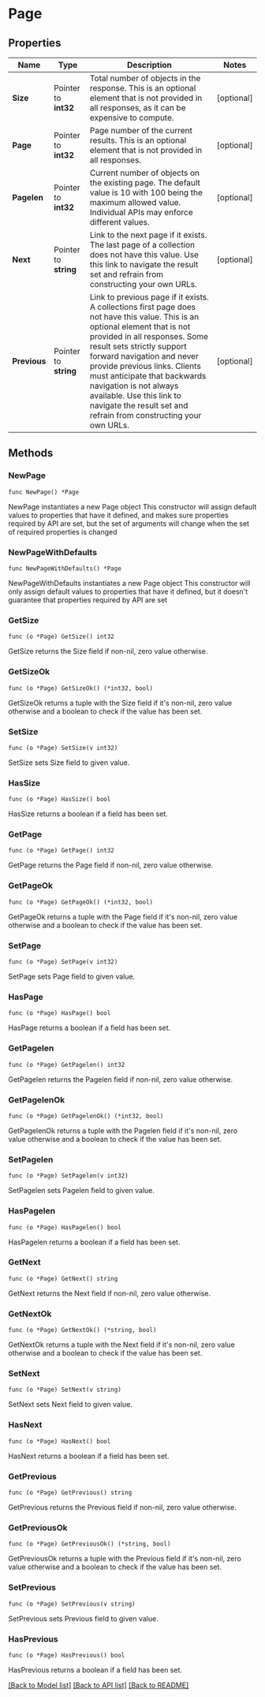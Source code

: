 # Page

## Properties

Name | Type | Description | Notes
------------ | ------------- | ------------- | -------------
**Size** | Pointer to **int32** | Total number of objects in the response. This is an optional element that is not provided in all responses, as it can be expensive to compute. | [optional] 
**Page** | Pointer to **int32** | Page number of the current results. This is an optional element that is not provided in all responses. | [optional] 
**Pagelen** | Pointer to **int32** | Current number of objects on the existing page. The default value is 10 with 100 being the maximum allowed value. Individual APIs may enforce different values. | [optional] 
**Next** | Pointer to **string** | Link to the next page if it exists. The last page of a collection does not have this value. Use this link to navigate the result set and refrain from constructing your own URLs. | [optional] 
**Previous** | Pointer to **string** | Link to previous page if it exists. A collections first page does not have this value. This is an optional element that is not provided in all responses. Some result sets strictly support forward navigation and never provide previous links. Clients must anticipate that backwards navigation is not always available. Use this link to navigate the result set and refrain from constructing your own URLs. | [optional] 

## Methods

### NewPage

`func NewPage() *Page`

NewPage instantiates a new Page object
This constructor will assign default values to properties that have it defined,
and makes sure properties required by API are set, but the set of arguments
will change when the set of required properties is changed

### NewPageWithDefaults

`func NewPageWithDefaults() *Page`

NewPageWithDefaults instantiates a new Page object
This constructor will only assign default values to properties that have it defined,
but it doesn't guarantee that properties required by API are set

### GetSize

`func (o *Page) GetSize() int32`

GetSize returns the Size field if non-nil, zero value otherwise.

### GetSizeOk

`func (o *Page) GetSizeOk() (*int32, bool)`

GetSizeOk returns a tuple with the Size field if it's non-nil, zero value otherwise
and a boolean to check if the value has been set.

### SetSize

`func (o *Page) SetSize(v int32)`

SetSize sets Size field to given value.

### HasSize

`func (o *Page) HasSize() bool`

HasSize returns a boolean if a field has been set.

### GetPage

`func (o *Page) GetPage() int32`

GetPage returns the Page field if non-nil, zero value otherwise.

### GetPageOk

`func (o *Page) GetPageOk() (*int32, bool)`

GetPageOk returns a tuple with the Page field if it's non-nil, zero value otherwise
and a boolean to check if the value has been set.

### SetPage

`func (o *Page) SetPage(v int32)`

SetPage sets Page field to given value.

### HasPage

`func (o *Page) HasPage() bool`

HasPage returns a boolean if a field has been set.

### GetPagelen

`func (o *Page) GetPagelen() int32`

GetPagelen returns the Pagelen field if non-nil, zero value otherwise.

### GetPagelenOk

`func (o *Page) GetPagelenOk() (*int32, bool)`

GetPagelenOk returns a tuple with the Pagelen field if it's non-nil, zero value otherwise
and a boolean to check if the value has been set.

### SetPagelen

`func (o *Page) SetPagelen(v int32)`

SetPagelen sets Pagelen field to given value.

### HasPagelen

`func (o *Page) HasPagelen() bool`

HasPagelen returns a boolean if a field has been set.

### GetNext

`func (o *Page) GetNext() string`

GetNext returns the Next field if non-nil, zero value otherwise.

### GetNextOk

`func (o *Page) GetNextOk() (*string, bool)`

GetNextOk returns a tuple with the Next field if it's non-nil, zero value otherwise
and a boolean to check if the value has been set.

### SetNext

`func (o *Page) SetNext(v string)`

SetNext sets Next field to given value.

### HasNext

`func (o *Page) HasNext() bool`

HasNext returns a boolean if a field has been set.

### GetPrevious

`func (o *Page) GetPrevious() string`

GetPrevious returns the Previous field if non-nil, zero value otherwise.

### GetPreviousOk

`func (o *Page) GetPreviousOk() (*string, bool)`

GetPreviousOk returns a tuple with the Previous field if it's non-nil, zero value otherwise
and a boolean to check if the value has been set.

### SetPrevious

`func (o *Page) SetPrevious(v string)`

SetPrevious sets Previous field to given value.

### HasPrevious

`func (o *Page) HasPrevious() bool`

HasPrevious returns a boolean if a field has been set.


[[Back to Model list]](../README.md#documentation-for-models) [[Back to API list]](../README.md#documentation-for-api-endpoints) [[Back to README]](../README.md)


